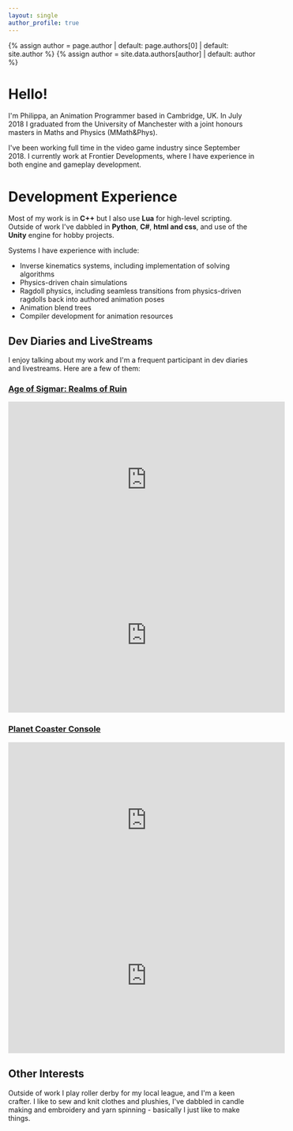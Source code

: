 ```yaml
---
layout: single
author_profile: true
---
```


{% assign author = page.author | default: page.authors[0] | default: site.author %}
{% assign author = site.data.authors[author] | default: author %}

# Hello!

I'm Philippa, an Animation Programmer based in Cambridge, UK. 
In July 2018 I graduated from the University of Manchester with a joint honours masters in Maths and Physics (MMath&Phys).  

I've been working full time in the video game industry since September 2018. 
I currently work at Frontier Developments, where I have experience in both engine and gameplay development.

# Development Experience
Most of my work is in **C++** but I also use **Lua** for high-level scripting.
Outside of work I've dabbled in **Python**, **C#**, **html and css**, and use of the **Unity** engine for hobby projects. 

Systems I have experience with include:
- Inverse kinematics systems, including implementation of solving algorithms 
- Physics-driven chain simulations
- Ragdoll physics, including seamless transitions from physics-driven ragdolls back into authored animation poses
- Animation blend trees
- Compiler development for animation resources 


## Dev Diaries and LiveStreams
I enjoy talking about my work and I'm a frequent participant in dev diaries and livestreams. Here are a few of them:

### [Age of Sigmar: Realms of Ruin](/titles/RealmsOfRuin)
<div class="video-grid-container">
    <div class = "video-grid-cell">
    <iframe title="Age of Sigmar Realms of Ruin Livestream - Faction Focus: Stormcast Eternals" width="560" height="315" src="https://www.youtube.com/embed/xmsbFVV1JQM" frameborder="0" allow="autoplay; encrypted-media" allowfullscreen></iframe>
    </div>
    <div class = "video-grid-cell">
    <iframe title="Age of Sigmar Realms of Ruin - A Message from the Devs" width="560" height="315" src="https://www.youtube.com/embed/kIQvQfNF0I4" frameborder="0" allow="autoplay; encrypted-media" allowfullscreen></iframe>
    </div>
</div>

### [Planet Coaster Console](/titles/CoasterConsole)
<div class="video-grid-container">
    <div class = "video-grid-cell">
    <iframe title="Planet Coaster Console - Expanding the Experience" width="560" height="315" src="https://www.youtube.com/embed/NhIi4eXm_WI" frameborder="0" allow="autoplay; encrypted-media" allowfullscreen></iframe>
    </div>
    <div class = "video-grid-cell">
    <iframe title="Planet Coaster Console - More Ways to Play" width="560" height="315" src="https://www.youtube.com/embed/RX4f68-aoJA" frameborder="0" allow="autoplay; encrypted-media" allowfullscreen></iframe>
    </div>
</div>

## Other Interests

Outside of work I play roller derby for my local league, and I'm a keen crafter. I like to sew and knit clothes and plushies, I've dabbled in candle making and embroidery and yarn spinning - basically I just like to make things. 
